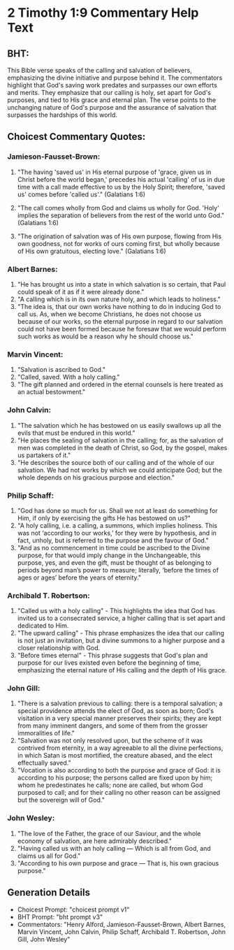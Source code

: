 # 2 Timothy 1:9 Commentary Help Text

## BHT:
This Bible verse speaks of the calling and salvation of believers, emphasizing the divine initiative and purpose behind it. The commentators highlight that God's saving work predates and surpasses our own efforts and merits. They emphasize that our calling is holy, set apart for God's purposes, and tied to His grace and eternal plan. The verse points to the unchanging nature of God's purpose and the assurance of salvation that surpasses the hardships of this world.

## Choicest Commentary Quotes:
### Jamieson-Fausset-Brown:
1. "The having 'saved us' in His eternal purpose of 'grace, given us in Christ before the world began,' precedes his actual 'calling' of us in due time with a call made effective to us by the Holy Spirit; therefore, 'saved us' comes before 'called us'." (Galatians 1:6)

2. "The call comes wholly from God and claims us wholly for God. 'Holy' implies the separation of believers from the rest of the world unto God." (Galatians 1:6)

3. "The origination of salvation was of His own purpose, flowing from His own goodness, not for works of ours coming first, but wholly because of His own gratuitous, electing love." (Galatians 1:6)

### Albert Barnes:
1. "He has brought us into a state in which salvation is so certain, that Paul could speak of it as if it were already done."
2. "A calling which is in its own nature holy, and which leads to holiness."
3. "The idea is, that our own works have nothing to do in inducing God to call us. As, when we become Christians, he does not choose us because of our works, so the eternal purpose in regard to our salvation could not have been formed because he foresaw that we would perform such works as would be a reason why he should choose us."

### Marvin Vincent:
1. "Salvation is ascribed to God."
2. "Called, saved. With a holy calling."
3. "The gift planned and ordered in the eternal counsels is here treated as an actual bestowment."

### John Calvin:
1. "The salvation which he has bestowed on us easily swallows up all the evils that must be endured in this world."
2. "He places the sealing of salvation in the calling; for, as the salvation of men was completed in the death of Christ, so God, by the gospel, makes us partakers of it."
3. "He describes the source both of our calling and of the whole of our salvation. We had not works by which we could anticipate God; but the whole depends on his gracious purpose and election."

### Philip Schaff:
1. "God has done so much for us. Shall we not at least do something for Him, if only by exercising the gifts He has bestowed on us?"
2. "A holy calling, i.e. a calling, a summons, which implies holiness. This was not ‘according to our works,’ for they were by hypothesis, and in fact, unholy, but is referred to the purpose and the favour of God."
3. "And as no commencement in time could be ascribed to the Divine purpose, for that would imply change in the Unchangeable, this purpose, yes, and even the gift, must be thought of as belonging to periods beyond man’s power to measure; literally, ‘before the times of ages or ages’ before the years of eternity."

### Archibald T. Robertson:
1. "Called us with a holy calling" - This highlights the idea that God has invited us to a consecrated service, a higher calling that is set apart and dedicated to Him.
2. "The upward calling" - This phrase emphasizes the idea that our calling is not just an invitation, but a divine summons to a higher purpose and a closer relationship with God.
3. "Before times eternal" - This phrase suggests that God's plan and purpose for our lives existed even before the beginning of time, emphasizing the eternal nature of His calling and the depth of His grace.

### John Gill:
1. "There is a salvation previous to calling: there is a temporal salvation; a special providence attends the elect of God, as soon as born; God's visitation in a very special manner preserves their spirits; they are kept from many imminent dangers, and some of them from the grosser immoralities of life."
2. "Salvation was not only resolved upon, but the scheme of it was contrived from eternity, in a way agreeable to all the divine perfections, in which Satan is most mortified, the creature abased, and the elect effectually saved."
3. "Vocation is also according to both the purpose and grace of God: it is according to his purpose; the persons called are fixed upon by him; whom he predestinates he calls; none are called, but whom God purposed to call; and for their calling no other reason can be assigned but the sovereign will of God."

### John Wesley:
1. "The love of the Father, the grace of our Saviour, and the whole economy of salvation, are here admirably described."
2. "Having called us with an holy calling — Which is all from God, and claims us all for God."
3. "According to his own purpose and grace — That is, his own gracious purpose."


## Generation Details
- Choicest Prompt: "choicest prompt v1"
- BHT Prompt: "bht prompt v3"
- Commentators: "Henry Alford, Jamieson-Fausset-Brown, Albert Barnes, Marvin Vincent, John Calvin, Philip Schaff, Archibald T. Robertson, John Gill, John Wesley"
